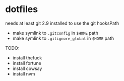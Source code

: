# dotfiles

needs at least git 2.9 installed to use the git hooksPath

* make symlink to `.gitconfig` in `$HOME` path
* make symlink to `.gitignore_global` in `$HOME` path

TODO:
* install thefuck
* install fortune
* install cowsay
* install nvm
